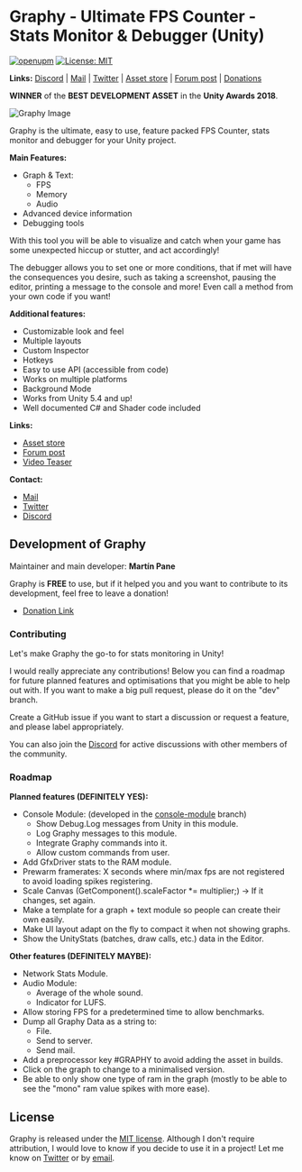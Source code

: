 # Graphy - Ultimate FPS Counter - Stats Monitor & Debugger (Unity)

[![openupm](https://img.shields.io/npm/v/com.tayx.graphy?label=openupm&registry_uri=https://package.openupm.com)](https://openupm.com/packages/com.tayx.graphy/)
[![License: MIT](https://img.shields.io/badge/License-MIT-brightgreen.svg)](https://github.com/Tayx94/graphy/blob/master/LICENSE)

**Links:** [Discord](https://discord.gg/2KgNEHK?) | [Mail](martintayx@gmail.com) | [Twitter](https://twitter.com/martinTayx) | [Asset store](https://assetstore.unity.com/packages/tools/gui/graphy-ultimate-stats-monitor-debugger-105778) | [Forum post](https://forum.unity.com/threads/graphy-ultimate-stats-monitor-debugger-released.517387/) | [Donations](https://www.paypal.me/MartinPaneUK)

**WINNER** of the **BEST DEVELOPMENT ASSET** in the **Unity Awards 2018**.

![Graphy Image](https://image.ibb.co/dbcDu8/2018_07_15_15_10_05.gif)

Graphy is the ultimate, easy to use, feature packed FPS Counter, stats monitor and debugger for your Unity project.

**Main Features:**
- Graph & Text:
  - FPS
  - Memory
  - Audio
- Advanced device information 
- Debugging tools 

With this tool you will be able to visualize and catch when your game has some unexpected hiccup or stutter, and act accordingly! 

The debugger allows you to set one or more conditions, that if met will have the consequences you desire, such as taking a screenshot, pausing the editor, printing a message to the console and more! Even call a method from your own code if you want! 

**Additional features:**
- Customizable look and feel 
- Multiple layouts 
- Custom Inspector 
- Hotkeys 
- Easy to use API (accessible from code) 
- Works on multiple platforms 
- Background Mode 
- Works from Unity 5.4 and up! 
- Well documented C# and Shader code included 

**Links:**
- [Asset store](https://assetstore.unity.com/packages/tools/gui/graphy-ultimate-stats-monitor-debugger-105778)
- [Forum post](https://forum.unity.com/threads/graphy-ultimate-stats-monitor-debugger-released.517387/)
- [Video Teaser](https://youtu.be/2X3vXxLANk0)

**Contact:**
- [Mail](martintayx@gmail.com)
- [Twitter](https://twitter.com/martinTayx)
- [Discord](https://discord.gg/2KgNEHK?)

## Development of Graphy

Maintainer and main developer: **Martín Pane**

Graphy is **FREE** to use, but if it helped you and you want to contribute to its development, feel free to leave a donation! 

- [Donation Link](https://www.paypal.me/MartinPaneUK)

### Contributing

Let's make Graphy the go-to for stats monitoring in Unity!

I would really appreciate any contributions! Below you can find a roadmap for future planned features and optimisations that you might be able to help out with. If you want to make a big pull request, please do it on the "dev" branch.

Create a GitHub issue if you want to start a discussion or request a feature, and please label appropriately.

You can also join the [Discord](https://discord.gg/2KgNEHK?) for active discussions with other members of the community.

### Roadmap

**Planned features (DEFINITELY YES):**

  - Console Module: (developed in the [console-module](https://github.com/Tayx94/graphy/tree/console-module) branch)
    - Show Debug.Log messages from Unity in this module.
    - Log Graphy messages to this module.
    - Integrate Graphy commands into it.
    - Allow custom commands from user.
  - Add GfxDriver stats to the RAM module.
  - Prewarm framerates: X seconds where min/max fps are not registered to avoid loading spikes registering.
  - Scale Canvas (GetComponent<Canvas>().scaleFactor *= multiplier;) -> If it changes, set again.
  - Make a template for a graph + text module so people can create their own easily.
  - Make UI layout adapt on the fly to compact it when not showing graphs.
  - Show the UnityStats (batches, draw calls, etc.) data in the Editor.
    
**Other features (DEFINITELY MAYBE):** 

  - Network Stats Module.
  - Audio Module:
  	- Average of the whole sound.
	- Indicator for LUFS.
  - Allow storing FPS for a predetermined time to allow benchmarks.
  - Dump all Graphy Data as a string to:
  	- File.
	- Send to server.
	- Send mail.
  - Add a preprocessor key #GRAPHY to avoid adding the asset in builds.
  - Click on the graph to change to a minimalised version.
  - Be able to only show one type of ram in the graph (mostly to be able to see the "mono" ram value spikes with more ease).
  
## License

Graphy is released under the [MIT license](https://github.com/Tayx94/graphy/blob/master/LICENSE). Although I don't require attribution, I would love to know if you decide to use it in a project! Let me know on [Twitter](https://twitter.com/martinTayx) or by [email](martintayx@gmail.com).
